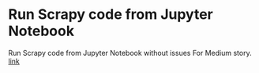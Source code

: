 # Run Scrapy code from Jupyter Notebook
 Run Scrapy code from Jupyter Notebook without issues
 For Medium story. 
 [link]()
